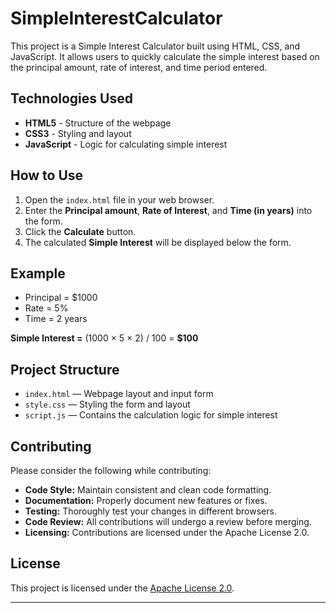 # SimpleInterestCalculator

This project is a Simple Interest Calculator built using HTML, CSS, and JavaScript. It allows users to quickly calculate the simple interest based on the principal amount, rate of interest, and time period entered.

## Technologies Used

- **HTML5** - Structure of the webpage
- **CSS3** - Styling and layout
- **JavaScript** - Logic for calculating simple interest

## How to Use

1. Open the `index.html` file in your web browser.
2. Enter the **Principal amount**, **Rate of Interest**, and **Time (in years)** into the form.
3. Click the **Calculate** button.
4. The calculated **Simple Interest** will be displayed below the form.

## Example

- Principal = \$1000
- Rate = 5%
- Time = 2 years

**Simple Interest =** (1000 × 5 × 2) / 100 = **\$100**

## Project Structure

- `index.html` — Webpage layout and input form
- `style.css` — Styling the form and layout
- `script.js` — Contains the calculation logic for simple interest

## Contributing

Please consider the following while contributing:

- **Code Style:** Maintain consistent and clean code formatting.
- **Documentation:** Properly document new features or fixes.
- **Testing:** Thoroughly test your changes in different browsers.
- **Code Review:** All contributions will undergo a review before merging.
- **Licensing:** Contributions are licensed under the Apache License 2.0.

## License

This project is licensed under the [Apache License 2.0](LICENSE).

---


